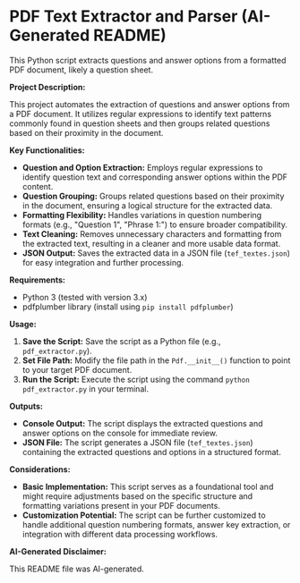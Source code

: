 # PDF Text Extractor and Parser (AI-Generated README)

This Python script extracts questions and answer options from a formatted PDF document, likely a question sheet.

**Project Description:**

This project automates the extraction of questions and answer options from a PDF document. It utilizes regular expressions to identify text patterns commonly found in question sheets and then groups related questions based on their proximity in the document. 

**Key Functionalities:**

* **Question and Option Extraction:** Employs regular expressions to identify question text and corresponding answer options within the PDF content.
* **Question Grouping:** Groups related questions based on their proximity in the document, ensuring a logical structure for the extracted data.
* **Formatting Flexibility:** Handles variations in question numbering formats (e.g., "Question 1", "Phrase 1:") to ensure broader compatibility.
* **Text Cleaning:** Removes unnecessary characters and formatting from the extracted text, resulting in a cleaner and more usable data format.
* **JSON Output:** Saves the extracted data in a JSON file (`tef_textes.json`) for easy integration and further processing.

**Requirements:**

* Python 3 (tested with version 3.x)
* pdfplumber library (install using `pip install pdfplumber`)

**Usage:**

1. **Save the Script:** Save the script as a Python file (e.g., `pdf_extractor.py`).
2. **Set File Path:** Modify the file path in the `Pdf.__init__()` function to point to your target PDF document.
3. **Run the Script:** Execute the script using the command `python pdf_extractor.py` in your terminal.

**Outputs:**

* **Console Output:** The script displays the extracted questions and answer options on the console for immediate review.
* **JSON File:** The script generates a JSON file (`tef_textes.json`) containing the extracted questions and options in a structured format.

**Considerations:**

* **Basic Implementation:** This script serves as a foundational tool and might require adjustments based on the specific structure and formatting variations present in your PDF documents. 
* **Customization Potential:** The script can be further customized to handle additional question numbering formats, answer key extraction, or integration with different data processing workflows.

**AI-Generated Disclaimer:**

This README file was AI-generated. 
